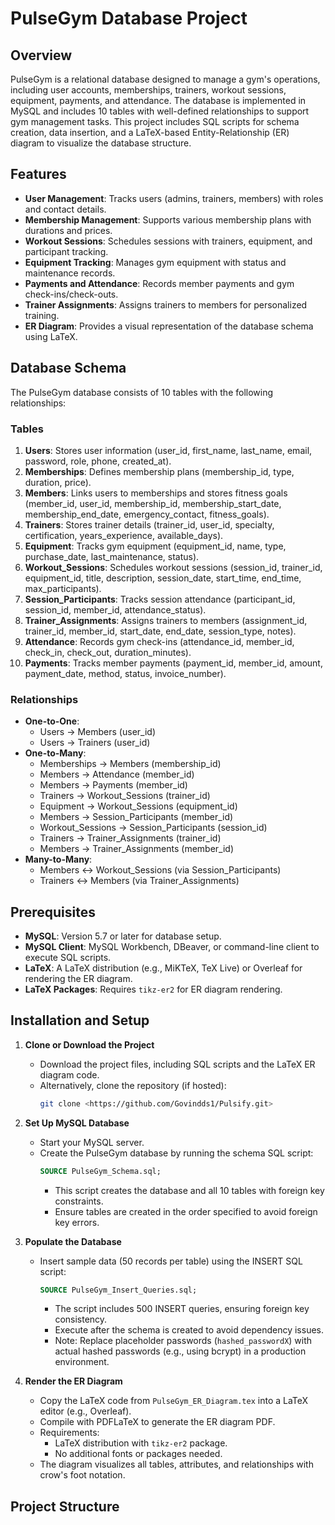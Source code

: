 # PulseGym Database Project

## Overview
PulseGym is a relational database designed to manage a gym's operations, including user accounts, memberships, trainers, workout sessions, equipment, payments, and attendance. The database is implemented in MySQL and includes 10 tables with well-defined relationships to support gym management tasks. This project includes SQL scripts for schema creation, data insertion, and a LaTeX-based Entity-Relationship (ER) diagram to visualize the database structure.

## Features
- **User Management**: Tracks users (admins, trainers, members) with roles and contact details.
- **Membership Management**: Supports various membership plans with durations and prices.
- **Workout Sessions**: Schedules sessions with trainers, equipment, and participant tracking.
- **Equipment Tracking**: Manages gym equipment with status and maintenance records.
- **Payments and Attendance**: Records member payments and gym check-ins/check-outs.
- **Trainer Assignments**: Assigns trainers to members for personalized training.
- **ER Diagram**: Provides a visual representation of the database schema using LaTeX.

## Database Schema
The PulseGym database consists of 10 tables with the following relationships:

### Tables
1. **Users**: Stores user information (user_id, first_name, last_name, email, password, role, phone, created_at).
2. **Memberships**: Defines membership plans (membership_id, type, duration, price).
3. **Members**: Links users to memberships and stores fitness goals (member_id, user_id, membership_id, membership_start_date, membership_end_date, emergency_contact, fitness_goals).
4. **Trainers**: Stores trainer details (trainer_id, user_id, specialty, certification, years_experience, available_days).
5. **Equipment**: Tracks gym equipment (equipment_id, name, type, purchase_date, last_maintenance, status).
6. **Workout_Sessions**: Schedules workout sessions (session_id, trainer_id, equipment_id, title, description, session_date, start_time, end_time, max_participants).
7. **Session_Participants**: Tracks session attendance (participant_id, session_id, member_id, attendance_status).
8. **Trainer_Assignments**: Assigns trainers to members (assignment_id, trainer_id, member_id, start_date, end_date, session_type, notes).
9. **Attendance**: Records gym check-ins (attendance_id, member_id, check_in, check_out, duration_minutes).
10. **Payments**: Tracks member payments (payment_id, member_id, amount, payment_date, method, status, invoice_number).

### Relationships
- **One-to-One**:
  - Users → Members (user_id)
  - Users → Trainers (user_id)
- **One-to-Many**:
  - Memberships → Members (membership_id)
  - Members → Attendance (member_id)
  - Members → Payments (member_id)
  - Trainers → Workout_Sessions (trainer_id)
  - Equipment → Workout_Sessions (equipment_id)
  - Members → Session_Participants (member_id)
  - Workout_Sessions → Session_Participants (session_id)
  - Trainers → Trainer_Assignments (trainer_id)
  - Members → Trainer_Assignments (member_id)
- **Many-to-Many**:
  - Members ↔ Workout_Sessions (via Session_Participants)
  - Trainers ↔ Members (via Trainer_Assignments)

## Prerequisites
- **MySQL**: Version 5.7 or later for database setup.
- **MySQL Client**: MySQL Workbench, DBeaver, or command-line client to execute SQL scripts.
- **LaTeX**: A LaTeX distribution (e.g., MiKTeX, TeX Live) or Overleaf for rendering the ER diagram.
- **LaTeX Packages**: Requires `tikz-er2` for ER diagram rendering.

## Installation and Setup
1. **Clone or Download the Project**
   - Download the project files, including SQL scripts and the LaTeX ER diagram code.
   - Alternatively, clone the repository (if hosted):  
     ```bash
     git clone <https://github.com/Govindds1/Pulsify.git>
     ```

2. **Set Up MySQL Database**
   - Start your MySQL server.
   - Create the PulseGym database by running the schema SQL script:
     ```sql
     SOURCE PulseGym_Schema.sql;
     ```
     - This script creates the database and all 10 tables with foreign key constraints.
     - Ensure tables are created in the order specified to avoid foreign key errors.

3. **Populate the Database**
   - Insert sample data (50 records per table) using the INSERT SQL script:
     ```sql
     SOURCE PulseGym_Insert_Queries.sql;
     ```
     - The script includes 500 INSERT queries, ensuring foreign key consistency.
     - Execute after the schema is created to avoid dependency issues.
     - Note: Replace placeholder passwords (`hashed_passwordX`) with actual hashed passwords (e.g., using bcrypt) in a production environment.

4. **Render the ER Diagram**
   - Copy the LaTeX code from `PulseGym_ER_Diagram.tex` into a LaTeX editor (e.g., Overleaf).
   - Compile with PDFLaTeX to generate the ER diagram PDF.
   - Requirements:
     - LaTeX distribution with `tikz-er2` package.
     - No additional fonts or packages needed.
   - The diagram visualizes all tables, attributes, and relationships with crow's foot notation.

## Project Structure

